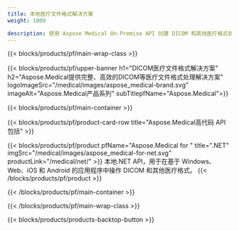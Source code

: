 ```yaml
---
title: 本地医疗文件格式解决方案 
weight: 1000

description: 使用 Aspose Medical On-Premise API 创建 DICOM 和其他医疗格式处理应用程序
---
```


{{< blocks/products/pf/main-wrap-class >}}

{{< blocks/products/pf/upper-banner h1="DICOM医疗文件格式解决方案" h2="Aspose.Medical提供完整、高效的DICOM等医疗文件格式处理解决方案" logoImageSrc="/medical/images/aspose_medical-brand.svg" imageAlt="Aspose.Medical产品系列" subTitlepfName="Aspose.Medical">}}

{{< blocks/products/pf/main-container >}}

{{< blocks/products/pf/product-card-row title="Aspose.Medical高代码 API 包括" >}}

{{< blocks/products/pf/product pfName="Aspose.Medical for " title=".NET" imgSrc="/medical/images/aspose_medical-for-net.svg" productLink="/medical/net/" >}}
本地.NET API，用于在基于 Windows、Web、iOS 和 Android 的应用程序中操作 DICOM 和其他医疗格式。
{{< /blocks/products/pf/product >}}

{{< /blocks/products/pf/main-container >}}

{{< /blocks/products/pf/main-wrap-class >}}

{{< blocks/products/products-backtop-button >}}